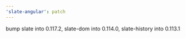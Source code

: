 ```yaml
---
'slate-angular': patch
---
```


bump slate into 0.117.2, slate-dom into 0.114.0, slate-history into 0.113.1
